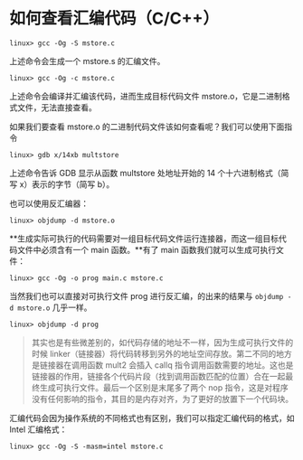 # 如何查看汇编代码（C/C++）

```
linux> gcc -Og -S mstore.c
```

上述命令会生成一个 mstore.s 的汇编文件。

```
linux> gcc -Og -c mstore.c
```

上述命令会编译并汇编该代码，进而生成目标代码文件 mstore.o，它是二进制格式文件，无法直接查看。

如果我们要查看 mstore.o 的二进制代码文件该如何查看呢？我们可以使用下面指令

```
linux> gdb x/14xb multstore
```

上述命令告诉 GDB 显示从函数 multstore 处地址开始的 14 个十六进制格式（简写 x）表示的字节（简写 b）。

也可以使用反汇编器：

```
linux> objdump -d mstore.o
```

**生成实际可执行的代码需要对一组目标代码文件运行连接器，而这一组目标代码文件中必须含有一个 main 函数。**有了 main 函数我们就可以生成可执行文件：

```
linux> gcc -Og -o prog main.c mstore.c
```

当然我们也可以直接对可执行文件 prog 进行反汇编，的出来的结果与 `objdump -d mstore.o` 几乎一样。

```
linux> objdump -d prog
```

> 其实也是有些微差别的，如代码存储的地址不一样，因为生成可执行文件的时候 linker（链接器）将代码转移到另外的地址空间存放。第二不同的地方是链接器在调用函数 mult2 会插入 callq 指令调用函数需要的地址。这也是链接器的作用，链接各个代码片段（找到调用函数匹配的位置）合在一起最终生成可执行文件。最后一个区别是末尾多了两个 nop 指令，这是对程序没有任何影响的指令，其目的是内存对齐，为了更好的放置下一个代码块。

汇编代码会因为操作系统的不同格式也有区别，我们可以指定汇编代码的格式，如 Intel 汇编格式：

```
linux> gcc -Og -S -masm=intel mstore.c
```

